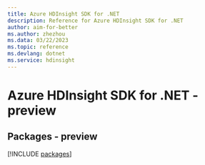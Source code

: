 ```yaml
---
title: Azure HDInsight SDK for .NET
description: Reference for Azure HDInsight SDK for .NET
author: aim-for-better
ms.author: zhezhou
ms.data: 03/22/2023
ms.topic: reference
ms.devlang: dotnet
ms.service: hdinsight
---
```

# Azure HDInsight SDK for .NET - preview
## Packages - preview
[!INCLUDE [packages](hdinsight-index.md)]